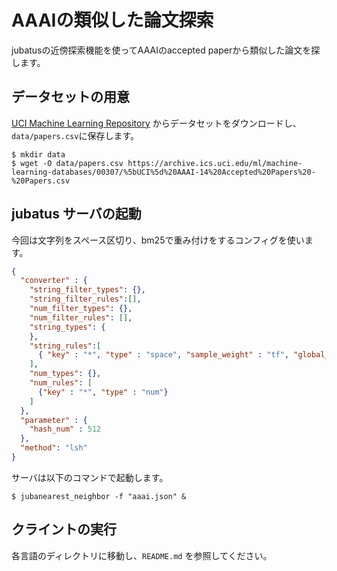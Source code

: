 # AAAIの類似した論文探索

jubatusの近傍探索機能を使ってAAAIのaccepted paperから類似した論文を探します。

## データセットの用意

[UCI Machine Learning Repository](https://archive.ics.uci.edu/ml/datasets/AAAI+2014+Accepted+Papers) からデータセットをダウンロードし、`data/papers.csv`に保存します。

```
$ mkdir data
$ wget -O data/papers.csv https://archive.ics.uci.edu/ml/machine-learning-databases/00307/%5bUCI%5d%20AAAI-14%20Accepted%20Papers%20-%20Papers.csv
```

## jubatus サーバの起動

今回は文字列をスペース区切り、bm25で重み付けをするコンフィグを使います。

```json
{
  "converter" : {
    "string_filter_types": {},
    "string_filter_rules":[],
    "num_filter_types": {},
    "num_filter_rules": [],
    "string_types": {
    },
    "string_rules":[
      { "key" : "*", "type" : "space", "sample_weight" : "tf", "global_weight" : "bm25" }
    ],
    "num_types": {},
    "num_rules": [
      {"key" : "*", "type" : "num"}
    ]
  },
  "parameter" : {
    "hash_num" : 512
  },
  "method": "lsh"
}
```

サーバは以下のコマンドで起動します。

```
$ jubanearest_neighbor -f "aaai.json" &
```

## クライントの実行
各言語のディレクトリに移動し、`README.md` を参照してください。
